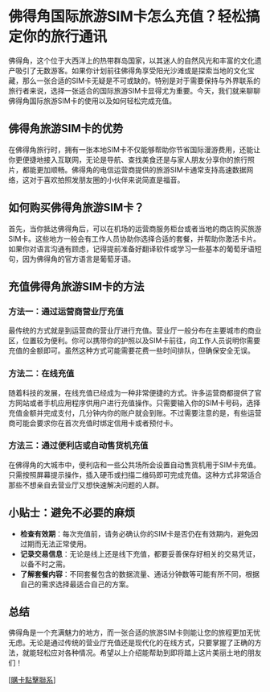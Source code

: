# 佛得角国际旅游SIM卡怎么充值？轻松搞定你的旅行通讯

佛得角，这个位于大西洋上的热带群岛国家，以其迷人的自然风光和丰富的文化遗产吸引了无数游客。如果你计划前往佛得角享受阳光沙滩或是探索当地的文化宝藏，那么一张合适的SIM卡无疑是不可或缺的。特别是对于需要保持与外界联系的旅行者来说，选择一张适合的国际旅游SIM卡显得尤为重要。今天，我们就来聊聊佛得角国际旅游SIM卡的使用以及如何轻松完成充值。

## 佛得角旅游SIM卡的优势

在佛得角旅行时，拥有一张本地SIM卡不仅能够帮助你节省国际漫游费用，还能让你更便捷地接入互联网，无论是导航、查找美食还是与家人朋友分享你的旅行照片，都能更加顺畅。佛得角的电信运营商提供的旅游SIM卡通常支持高速数据网络，这对于喜欢拍照发朋友圈的小伙伴来说简直是福音。

## 如何购买佛得角旅游SIM卡？

首先，当你抵达佛得角后，可以在机场的运营商服务柜台或者当地的商店购买旅游SIM卡。这些地方一般会有工作人员协助你选择合适的套餐，并帮助你激活卡片。如果你对语言沟通有顾虑，记得提前准备好翻译软件或学习一些基本的葡萄牙语短句，因为佛得角的官方语言是葡萄牙语。

## 充值佛得角旅游SIM卡的方法

### 方法一：通过运营商营业厅充值

最传统的方式就是到运营商的营业厅进行充值。营业厅一般分布在主要城市的商业区，位置较为便利。你可以携带你的护照以及SIM卡前往，向工作人员说明你需要充值的金额即可。虽然这种方式可能需要花费一些时间排队，但确保安全无误。

### 方法二：在线充值

随着科技的发展，在线充值已经成为一种非常便捷的方式。许多运营商都提供了官方网站或者手机应用程序供用户进行充值操作。只需要输入你的SIM卡号码，选择充值金额并完成支付，几分钟内你的账户就会到账。不过需要注意的是，有些运营商可能会要求你在首次充值时绑定信用卡或者预付卡。

### 方法三：通过便利店或自动售货机充值

在佛得角的大城市中，便利店和一些公共场所会设置自动售货机用于SIM卡充值。只需按照屏幕提示操作，插入硬币或扫描二维码即可完成充值。这种方式非常适合那些不想亲自去营业厅又想快速解决问题的人群。

## 小贴士：避免不必要的麻烦

- **检查有效期**：每次充值前，请务必确认你的SIM卡是否仍在有效期内，避免因过期而无法正常使用。
- **记录交易信息**：无论是线上还是线下充值，都要妥善保存好相关的交易凭证，以备不时之需。
- **了解套餐内容**：不同套餐包含的数据流量、通话分钟数等可能有所不同，根据自己的需求选择最适合自己的方案。

## 总结

佛得角是一个充满魅力的地方，而一张合适的旅游SIM卡则能让您的旅程更加无忧无虑。无论是通过传统的营业厅充值还是现代化的在线方式，只要掌握了正确的方法，就能轻松应对各种情况。希望以上介绍能帮助到即将踏上这片美丽土地的朋友们！

[[購卡點擊聯系](https://t.me/s/esim1088)]